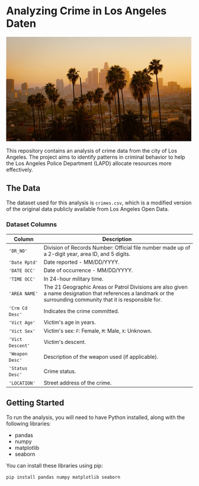 # Analyzing Crime in Los Angeles  Daten

![Los Angeles skyline](la_skyline.jpg)

This repository contains an analysis of crime data from the city of Los Angeles. The project aims to identify patterns in criminal behavior to help the Los Angeles Police Department (LAPD) allocate resources more effectively.

## The Data

The dataset used for this analysis is `crimes.csv`, which is a modified version of the original data publicly available from Los Angeles Open Data.

### Dataset Columns

| Column | Description |
|---|---|
| `'DR_NO'` | Division of Records Number: Official file number made up of a 2-digit year, area ID, and 5 digits. |
| `'Date Rptd'` | Date reported - MM/DD/YYYY. |
| `'DATE OCC'` | Date of occurrence - MM/DD/YYYY. |
| `'TIME OCC'` | In 24-hour military time. |
| `'AREA NAME'` | The 21 Geographic Areas or Patrol Divisions are also given a name designation that references a landmark or the surrounding community that it is responsible for. |
| `'Crm Cd Desc'` | Indicates the crime committed. |
| `'Vict Age'` | Victim's age in years. |
| `'Vict Sex'` | Victim's sex: `F`: Female, `M`: Male, `X`: Unknown. |
| `'Vict Descent'` | Victim's descent. |
| `'Weapon Desc'` | Description of the weapon used (if applicable). |
| `'Status Desc'` | Crime status. |
| `'LOCATION'` | Street address of the crime. |

## Getting Started

To run the analysis, you will need to have Python installed, along with the following libraries:

* pandas
* numpy
* matplotlib
* seaborn

You can install these libraries using pip:

```bash
pip install pandas numpy matplotlib seaborn
